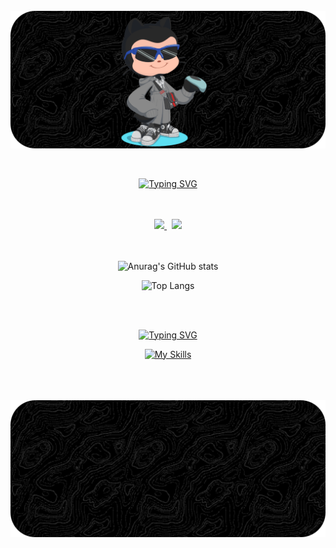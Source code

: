 <div style="display: inline_block"></br>
    <img align="center" alt="html5" src="github-header-image1.png"/>
</div>

<br>
<br>

<div align="center">
    
 [![Typing SVG](https://readme-typing-svg.herokuapp.com?font=Fira+Code&size=30&duration=4600&pause=870&color=46295A&center=true&vCenter=true&width=600&height=60&lines=Welcome%3A;Hello+World!+I'm+Guilherme!+%F0%9F%91%8B;I'm+From+Brasil)](https://git.io/typing-svg)
 
</div>    

<br>
<br>

<div class="insta" align="center">
  <a href="https://www.instagram.com/_illuminatedsouza?igsh=MTd0bXc4aXNiNHk3dA==">
    <img src="https://skillicons.dev/icons?i=instagram" />
  </a>
  &nbsp; <!-- Espaço entre os ícones -->
<a href="https://www.linkedin.com/in/guilhermesouzadev">
     <img src="https://skillicons.dev/icons?i=linkedin" />
</a>
</div>

<br>  
<br>

<div align="center">

![Anurag's GitHub stats](https://github-readme-stats.vercel.app/api?username=souzzdev&show_icons=true&theme=dark)


![Top Langs](https://github-readme-stats.vercel.app/api/top-langs/?username=souzzdev&layout=compact&theme=dark)

</div>

<br>
<br>

<div align="center">
    
[![Typing SVG](https://readme-typing-svg.herokuapp.com?font=Fira+Code&size=30&duration=4600&pause=870&color=46295A&center=true&vCenter=true&width=435&lines=Technologies+I+use+daily)](https://git.io/typing-svg)
<div align="center">
    
</div>

  
  [![My Skills](https://skillicons.dev/icons?i=html,css,js,python,c,cpp,mysql)](https://skillicons.dev)

</div>

<br>
<br>

<div style="display: inline_block"></br>
    <img align="center" alt="html5" src="github-header-image.png"/>
</div>
